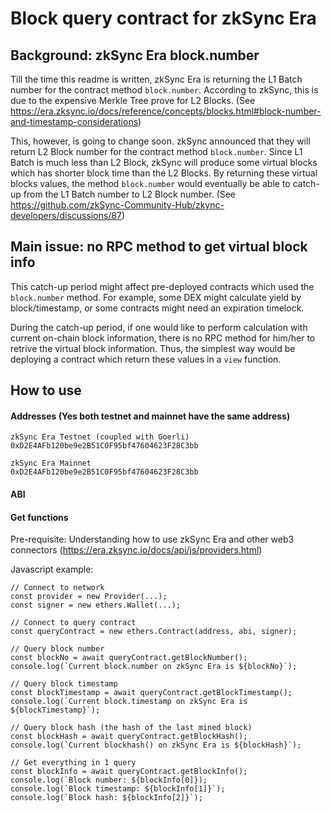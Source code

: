 # Block query contract for zkSync Era

## Background: zkSync Era block.number

Till the time this readme is written, zkSync Era is returning the L1 Batch number for the contract method `block.number`. According to zkSync, this is due to the expensive Merkle Tree prove for L2 Blocks. (See https://era.zksync.io/docs/reference/concepts/blocks.html#block-number-and-timestamp-considerations)

This, however, is going to change soon. zkSync announced that they will return L2 Block number for the contract method `block.number`. Since L1 Batch is much less than L2 Block, zkSync will produce some virtual blocks which has shorter block time than the L2 Blocks. By returning these virtual blocks values, the method `block.number` would eventually be able to catch-up from the L1 Batch number to L2 Block number. (See https://github.com/zkSync-Community-Hub/zkync-developers/discussions/87)

## Main issue: no RPC method to get virtual block info

This catch-up period might affect pre-deployed contracts which used the `block.number` method. For example, some DEX might calculate yield by block/timestamp, or some contracts might need an expiration timelock. 

During the catch-up period, if one would like to perform calculation with current on-chain block information, there is no RPC method for him/her to retrive the virtual block information. Thus, the simplest way would be deploying a contract which return these values in a `view` function. 

## How to use

#### Addresses (Yes both testnet and mainnet have the same address)
```
zkSync Era Testnet (coupled with Goerli)
0xD2E4AFb120be9e2B51C0F95bf47604623F28C3bb

zkSync Era Mainnet
0xD2E4AFb120be9e2B51C0F95bf47604623F28C3bb
```

#### ABI


#### Get functions

Pre-requisite: Understanding how to use zkSync Era and other web3 connectors (https://era.zksync.io/docs/api/js/providers.html)

Javascript example:

```
// Connect to network
const provider = new Provider(...);
const signer = new ethers.Wallet(...);

// Connect to query contract
const queryContract = new ethers.Contract(address, abi, signer);

// Query block number
const blockNo = await queryContract.getBlockNumber();
console.log(`Current block.number on zkSync Era is ${blockNo}`);

// Query block timestamp
const blockTimestamp = await queryContract.getBlockTimestamp();
console.log(`Current block.timestamp on zkSync Era is ${blockTimestamp}`);

// Query block hash (the hash of the last mined block)
const blockHash = await queryContract.getBlockHash();
console.log(`Current blockhash() on zkSync Era is ${blockHash}`);

// Get everything in 1 query
const blockInfo = await queryContract.getBlockInfo();
console.log(`Block number: ${blockInfo[0]});
console.log(`Block timestamp: ${blockInfo[1]}`);
console.log(`Block hash: ${blockInfo[2]}`);
```
